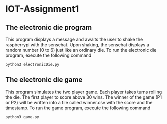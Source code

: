 # IOT-Assignment1

## The electronic die program
This program displays a message and awaits the user to shake the raspberrypi with the sensehat. Upon shaking, the sensehat displays a random number (0 to 6) just like an ordinary die. To run the electronic die program, execute 
the following command

`python3 electronicDie.py`

## The electronic die game
This program simulates the two player game.
Each player takes turns rolling the die.
The first player to score above 30 wins.
The winner of the game (P1 or P2) will be written into a file called winner.csv with the score and the timestamp.
To run the game program, execute the following command

`python3 game.py`
